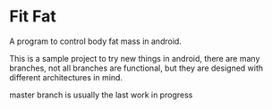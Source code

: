 # Fit Fat

A program to control body fat mass in android.

This is a sample project to try new things in android, there are many branches, not all branches are functional, but they are designed with different architectures in mind.

master branch is usually the last work in progress

